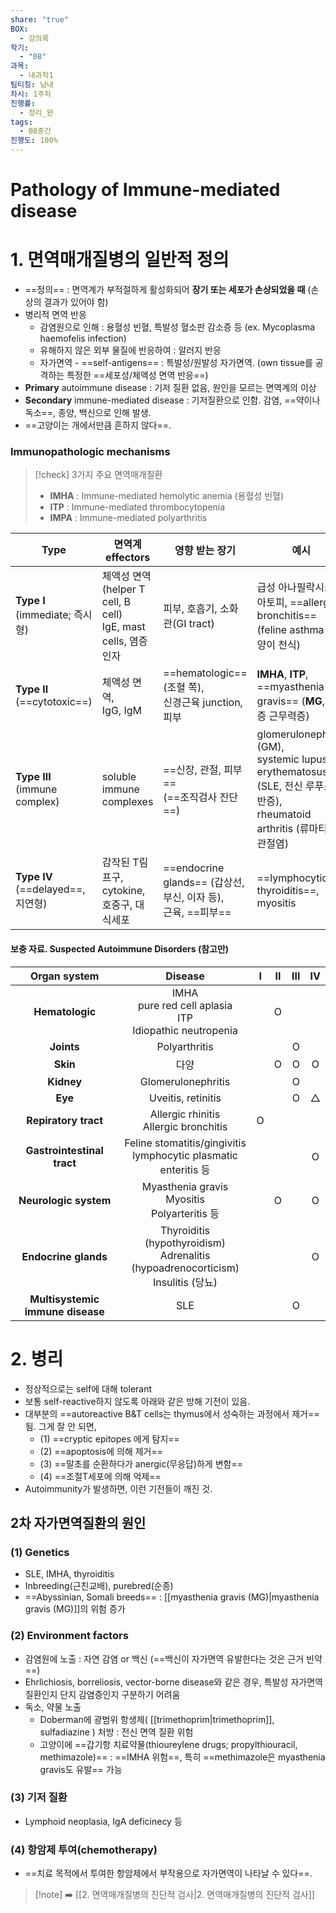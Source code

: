 ```yaml
---
share: "true"
BOX:
  - 강의록
학기:
  - "08"
과목:
  - 내과학1
팀티칭: 남내
차시: 1주차
진행률:
  - 정리_완
tags:
  - 08중간
진행도: 100%
---
```

# Pathology of Immune-mediated disease

# 1. 면역매개질병의 일반적 정의

- ==정의== : 면역계가 부적절하게 활성화되어 **장기 또는 세포가 손상되었을 때** (손상의 결과가 있어야 함)
- 병리적 면역 반응
	- 감염원으로 인해 : 용혈성 빈혈, 특발성 혈소판 감소증 등 (ex. Mycoplasma haemofelis infection)
	- 유해하지 않은 외부 물질에 반응하여 : 알러지 반응
	- 자가면역 - ==self-antigens== : 특발성/원발성 자가면역. (own tissue를 공격하는 특정한 ==세포성/체액성 면역 반응==)
- **Primary** autoimmune disease : 기저 질환 없음, 원인을 모르는 면역계의 이상
- **Secondary** immune-mediated disease : 기저질환으로 인함. 감염, ==약이나 독소==, 종양, 백신으로 인해 발생.
- ==고양이는 개에서만큼 흔하지 않다==.
### Immunopathologic mechanisms

>[!check] 3가지 주요 면역매개질환
>- **IMHA** : Immune-mediated hemolytic anemia (용혈성 빈혈)
>- **ITP** : Immune-mediated thrombocytopenia
>- **IMPA** : Immune-mediated polyarthritis

| Type                             | 면역계 effectors                                               | 영향 받는 장기                                            | 예시                                                                                                             |
| -------------------------------- | ----------------------------------------------------------- | --------------------------------------------------- | -------------------------------------------------------------------------------------------------------------- |
| **Type Ⅰ**<br>(immediate; 즉시형)   | 체액성 면역<br>(helper T cell, B cell)<br>IgE, mast cells, 염증 인자 | 피부, 호흡기, 소화관(GI tract)                              | 급성 아나필락시스,<br>아토피, ==allergic bronchitis== (feline asthma-고양이 천식)                                              |
| **Type Ⅱ**<br>(==cytotoxic==)    | 체액성 면역,<br>IgG, IgM                                         | ==hematologic== (조혈 쪽),<br>신경근육 junction, 피부        | **IMHA**, **ITP**,<br>==myasthenia gravis== (**MG**, 중증 근무력증)                                                  |
| **Type Ⅲ**<br>(immune complex)   | soluble<br>immune complexes                                 | ==신장, 관절, 피부==<br>(==조직검사 진단==)                     | glomerulonephritis (GM),<br>systemic lupus erythematosus (SLE, 전신 루푸스 홍반증),<br>rheumatoid arthritis (류마티스 관절염) |
| **Type Ⅳ**<br>(==delayed==, 지연형) | 감작된 T림프구,<br>cytokine,<br>호중구, 대식세포                         | ==endocrine glands== (갑상선, 부신, 이자 등),<br>근육, ==피부== | ==lymphocytic thyroiditis==,<br>myositis                                                                       |

#### 보충 자료. Suspected Autoimmune Disorders (참고만)

|           Organ system           |                                       Disease                                       |  Ⅰ  |  Ⅱ  |  Ⅲ  |  Ⅳ  |
| :------------------------------: | :---------------------------------------------------------------------------------: | :-: | :-: | :-: | :-: |
|         **Hematologic**          |           IMHA<br>pure red cell aplasia<br>ITP<br>Idiopathic neutropenia            |     |  O  |     |     |
|            **Joints**            |                                    Polyarthritis                                    |     |     |  O  |     |
|             **Skin**             |                                         다양                                          |     |  O  |  O  |  O  |
|            **Kidney**            |                                 Glomerulonephritis                                  |     |     |  O  |     |
|             **Eye**              |                                 Uveitis, retinitis                                  |     |     |  O  |  △  |
|       **Repiratory tract**       |                      Allergic rhinitis<br>Allergic bronchitis                       |  O  |     |     |     |
|    **Gastrointestinal tract**    |          Feline stomatitis/gingivitis<br>lymphocytic plasmatic enteritis 등          |     |     |     |  O  |
|      **Neurologic system**       |                  Myasthenia gravis<br>Myositis<br>Polyarteritis 등                   |     |  O  |     |  O  |
|       **Endocrine glands**       | Thyroiditis (hypothyroidism)<br>Adrenalitis (hypoadrenocorticism)<br>Insulitis (당뇨) |     |     |     |  O  |
| **Multisystemic immune disease** |                                         SLE                                         |     |     |  O  |     |

# 2. 병리

- 정상적으로는 self에 대해 tolerant
- 보통 self-reactive하지 않도록 아래와 같은 방해 기전이 있음.
- 대부분의 ==autoreactive B&T cells는 thymus에서 성숙하는 과정에서 제거==됨. 그게 잘 안 되면, 
	- (1) ==cryptic epitopes 에게 탐지==
	- (2) ==apoptosis에 의해 제거==
	- (3) ==말초를 순환하다가 anergic(무응답)하게 변함==
	- (4) ==조절T세포에 의해 억제==
- Autoimmunity가 발생하면, 이런 기전들이 깨진 것.

## 2차 자가면역질환의 원인

### (1) Genetics

- SLE, IMHA, thyroiditis
- Inbreeding(근친교배), purebred(순종)
- ==Abyssinian, Somali breeds== : [[myasthenia gravis (MG)|myasthenia gravis (MG)]]의 위험 증가

### (2) Environment factors

- 감염원에 노출 : 자연 감염 or 백신 (==백신이 자가면역 유발한다는 것은 근거 빈약==)
- Ehrlichiosis, borreliosis, vector-borne disease와 같은 경우, 특발성 자가면역질환인지 단지 감염증인지 구분하기 어려움
- 독소, 약물 노출 
	- Doberman에 광범위 항생제( [[trimethoprim|trimethoprim]], sulfadiazine ) 처방 : 전신 면역 질환 위험
	- 고양이에 ==갑기항 치료약물(thioureylene drugs; propylthiouracil, methimazole)==
	  : ==IMHA 위험==, 특히 ==methimazole은 myasthenia gravis도 유발== 가능

### (3) 기저 질환 

- Lymphoid neoplasia, IgA deficinecy 등

### (4) 항암제 투여(chemotherapy)
- ==치료 목적에서 투여한 항암제에서 부작용으로 자가면역이 나타날 수 있다==.

>[!note]  ➡️ [[2. 면역매개질병의 진단적 검사|2. 면역매개질병의 진단적 검사]]


